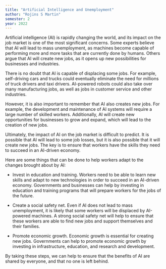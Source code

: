 ```yaml
---
title: "Artificial Intelligence and Unemployment"
author: "Rojins S Martin"
semester: 2
year: 2022
---
```


Artificial intelligence (AI) is rapidly changing the world, and its impact on the job market is one of the most significant concerns. Some experts believe that AI will lead to mass unemployment, as machines become capable of performing more and more tasks that are currently done by humans. Others argue that AI will create new jobs, as it opens up new possibilities for businesses and industries.

There is no doubt that AI is capable of displacing some jobs. For example, self-driving cars and trucks could eventually eliminate the need for millions of truck drivers and taxi drivers. AI-powered robots could also take over many manufacturing jobs, as well as jobs in customer service and other industries.

However, it is also important to remember that AI also creates new jobs. For example, the development and maintenance of AI systems will require a large number of skilled workers. Additionally, AI will create new opportunities for businesses to grow and expand, which will lead to the creation of new jobs.

Ultimately, the impact of AI on the job market is difficult to predict. It is possible that AI will lead to some job losses, but it is also possible that it will create new jobs. The key is to ensure that workers have the skills they need to succeed in an AI-driven economy.

Here are some things that can be done to help workers adapt to the changes brought about by AI:

- Invest in education and training. Workers need to be able to learn new skills and adapt to new technologies in order to succeed in an AI-driven economy. Governments and businesses can help by investing in education and training programs that will prepare workers for the jobs of the future.

- Create a social safety net. Even if AI does not lead to mass unemployment, it is likely that some workers will be displaced by AI-powered machines. A strong social safety net will help to ensure that these workers are able to find new jobs and support themselves and their families.

- Promote economic growth. Economic growth is essential for creating new jobs. Governments can help to promote economic growth by investing in infrastructure, education, and research and development.

By taking these steps, we can help to ensure that the benefits of AI are shared by everyone, and that no one is left behind.
